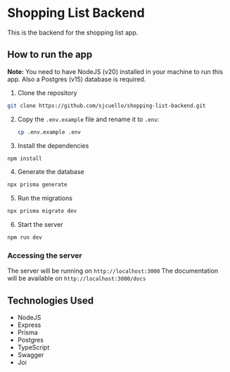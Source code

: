 # Shopping List Backend

This is the backend for the shopping list app. 

## How to run the app
__Note:__ You need to have NodeJS (v20) installed in your machine to run this app. Also a Postgres (v15) database is required.

1. Clone the repository
```bash
git clone https://github.com/sjcuello/shopping-list-backend.git
```
2. Copy the `.env.example` file and rename it to `.env`:
    ```bash
    cp .env.example .env
    ```
3. Install the dependencies
```bash
npm install
```
4. Generate the database
```bash
npx prisma generate
```
5. Run the migrations
```bash
npx prisma migrate dev
```
6. Start the server
```bash
npm run dev
```
### Accessing the server
The server will be running on `http://localhost:3000`
The documentation will be available on `http://localhost:3000/docs`


## Technologies Used
- NodeJS
- Express
- Prisma
- Postgres
- TypeScript
- Swagger
- Joi